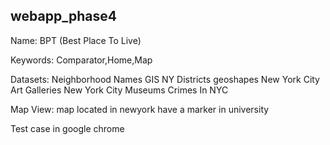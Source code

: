 ## webapp_phase4

Name: BPT (Best Place To Live)

Keywords: Comparator,Home,Map

Datasets:
Neighborhood Names GIS
NY Districts geoshapes 
New York City Art Galleries
New York City Museums
Crimes In NYC

Map View: map located in newyork
have a marker in university

Test case in google chrome